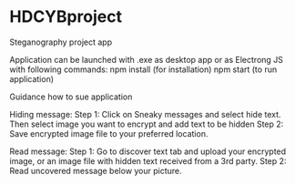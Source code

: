 # HDCYBproject
 Steganography project app
 
Application can be launched with .exe as desktop app or as Electrong JS with following commands:
npm install (for installation)
npm start (to run application)

Guidance how to sue application

Hiding message: Step 1: Click on Sneaky messages and select hide text. Then select image you want to encrypt and add text to be hidden
Step 2: Save encrypted image file to your preferred location.

Read message: Step 1: Go to discover text tab and upload your encrypted image, or an image file with hidden text received from a 3rd party.
Step 2: Read uncovered message below your picture.
